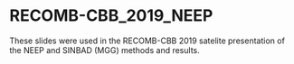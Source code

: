 # RECOMB-CBB_2019_NEEP
These slides were used in the RECOMB-CBB 2019 satelite presentation of the NEEP and SINBAD (MGG) methods and results.
